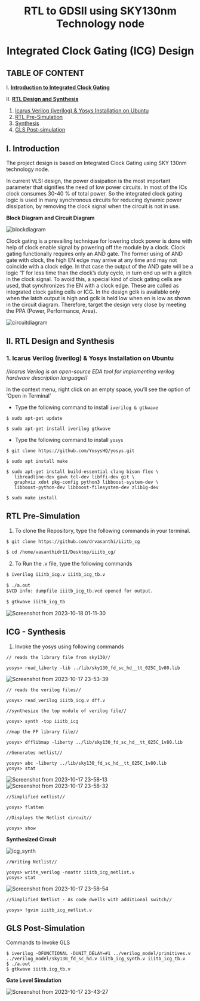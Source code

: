 <h1 align="center">RTL to GDSII using SKY130nm Technology node</h1>

<h1 align="center">Integrated Clock Gating (ICG) Design</h1>

## TABLE OF CONTENT

I. [**Introduction to Integrated Clock Gating**](https://github.com/drvasanthi/iiitb_cg/blob/main/README.md#introduction)    

II. [**RTL Design and Synthesis**](https://github.com/drvasanthi/iiitb_cg#ii-rtl-design-and-synthesis)  
  1. [Icarus Verilog (iverilog) & Yosys Installation on Ubuntu](https://github.com/drvasanthi/iiitb_cg#1-icarus-verilog-iverilog--yosys-installation-on-ubuntu)  
  2. [RTL Pre-Simulation](https://github.com/drvasanthi/iiitb_cg#rtl-pre-simulation)  
  3. [Synthesis](https://github.com/drvasanthi/iiitb_cg#icg---synthesis)  
  4. [GLS Post-simulation](https://github.com/drvasanthi/iiitb_cg#gls-post-simulation)  

## **I. Introduction**

The project design is based on Integrated Clock Gating using SKY 130nm technology node. 

  In current VLSI design, the power dissipation is the most important parameter that signifies the need of low power circuits. In most of the ICs clock consumes 30-40 % of total power. So the integrated clock gating logic is used in many synchronous circuits for reducing dynamic power dissipation, by removing the clock signal when the circuit is not in use. 

**Block Diagram and Circuit Diagram**

![blockdiagram](https://user-images.githubusercontent.com/67214592/183288720-9af6827a-cbfa-4f47-8b24-2172c4f7ea01.PNG)

Clock gating is a prevailing technique for lowering clock power is done with help of clock enable signal by powering off the module by a clock. Clock gating functionally requires only an AND gate. The former using of AND gate with clock, the high EN edge may arrive at any time and may not coincide with a clock edge. In that case the output of the AND gate will be a logic ‘1’ for less time than the clock’s duty cycle, in turn end up with a glitch in the clock signal.
To avoid this, a special kind of clock gating cells are used, that synchronizes the EN with a clock edge. These are called as integrated clock gating cells or ICG. In the design gclk is available only when the latch output is high and gclk is held low when en is low as shown in the circuit diagram. Therefore, target the design very close by meeting the PPA (Power, Performance, Area).

![circuitdiagram](https://user-images.githubusercontent.com/67214592/183288729-cf1af368-8624-45e7-b864-e66ad3e6ef99.PNG)

## **II. RTL Design and Synthesis**

### **1. Icarus Verilog (iverilog) & Yosys Installation on Ubuntu**
  //_Icarus Verilog is an open-source EDA tool for implementing verilog hardware description language_//
  
 In the context menu, right click on an empty space, you’ll see the option of ‘Open in Terminal’
 
  * Type the following command to install `iverilog & gtkwave`
 ```
$ sudo apt-get update

$ sudo apt-get install iverilog gtkwave
 ```
 
  * Type the following command to install `yosys`
 ```
 $ git clone https://github.com/YosysHQ/yosys.git
 
 $ sudo apt install make
 
 $ sudo apt-get install build-essential clang bison flex \
	libreadline-dev gawk tcl-dev libffi-dev git \
	graphviz xdot pkg-config python3 libboost-system-dev \
	libboost-python-dev libboost-filesystem-dev zlib1g-dev
  
 $ sudo make install

 ```
 
## RTL Pre-Simulation

1. To clone the Repository, type the following commands in your terminal.

```html
$ git clone https://github.com/drvasanthi/iiitb_cg

$ cd /home/vasanthidr11/Desktop/iiitb_cg/
```

2. To Run the .v file, type the following commands

```html
$ iverilog iiitb_icg.v iiitb_icg_tb.v

$ ./a.out
$VCD info: dumpfile iiitb_icg_tb.vcd opened for output.

$ gtkwave iiitb_icg_tb
```
![Screenshot from 2023-10-18 01-11-30](https://github.com/NandeeshaSwamy/pes_igc_design/assets/135755149/c00c42f4-2304-4afa-a20b-881db83cfcf5)

## ICG - Synthesis

1. Invoke the yosys using following commands


```
// reads the library file from sky130//

yosys> read_liberty -lib ../lib/sky130_fd_sc_hd__tt_025C_1v80.lib
```
![Screenshot from 2023-10-17 23-53-39](https://github.com/NandeeshaSwamy/pes_igc_design/assets/135755149/34f8bcb8-ab8f-454d-8a9e-28227b270f0d)

```
// reads the verilog files//

yosys> read_verilog iiitb_icg.v dff.v
```

```
//synthesize the top module of verilog file//  

yosys> synth -top iiitb_icg
```

```
//map the FF library file//

yosys> dfflibmap -liberty ../lib/sky130_fd_sc_hd__tt_025C_1v80.lib

```

```
//Generates netlist//

yosys> abc -liberty ../lib/sky130_fd_sc_hd__tt_025C_1v80.lib
yosys> stat
```
![Screenshot from 2023-10-17 23-58-13](https://github.com/NandeeshaSwamy/pes_igc_design/assets/135755149/bfe07d99-9cba-4e59-a924-60e0ea02292b)
![Screenshot from 2023-10-17 23-58-32](https://github.com/NandeeshaSwamy/pes_igc_design/assets/135755149/da0afeb5-8e69-4bdf-9d19-6473dd596448)

```
//Simplified netlist//

yosys> flatten
```

```
//Displays the Netlist circuit//

yosys> show
```

**Synthesized Circuit**

![icg_synth](https://user-images.githubusercontent.com/67214592/183945532-d69681e1-295b-4e35-b741-efc7123ddf2c.PNG)

```
//Writing Netlist//

yosys> write_verilog -noattr iiitb_icg_netlist.v
yosys> stat
```
![Screenshot from 2023-10-17 23-58-54](https://github.com/NandeeshaSwamy/pes_igc_design/assets/135755149/c2b7ffc1-d218-4490-9288-28a5435f4c33)

```
//Simplified Netlist - As code dwells with additional switch//

yosys> !gvim iiitb_icg_netlist.v
```

## GLS Post-Simulation

Commands to Invoke GLS

```
$ iverilog -DFUNCTIONAL -DUNIT_DELAY=#1 ../verilog_model/primitives.v ../verilog_model/sky130_fd_sc_hd.v iiitb_icg_synth.v iiitb_icg_tb.v
$ ./a.out
$ gtkwave iiitb.icg_tb.v
```

**Gate Level Simulation**

![Screenshot from 2023-10-17 23-43-27](https://github.com/NandeeshaSwamy/pes_igc_design/assets/135755149/b6c27e18-17a0-4ba2-9ae1-c54b2fa3e255)
